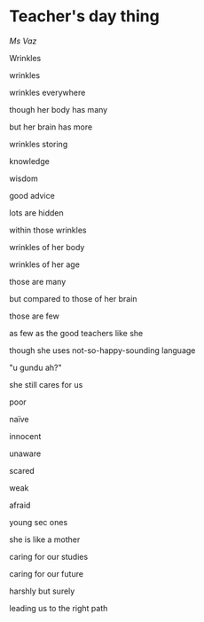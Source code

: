 # Teacher's day thing
_*Ms Vaz*_
⠀
⠀

Wrinkles

wrinkles

wrinkles everywhere

though her body has many

but her brain has more

wrinkles storing

knowledge

wisdom

good advice

lots are hidden

within those wrinkles
⠀
⠀

wrinkles of her body

wrinkles of her age

those are many

but compared to those of her brain

those are few

as few as the good teachers like she
⠀
⠀

though she uses not-so-happy-sounding language

"u gundu ah?"

she still cares for us

poor 

naïve

innocent

unaware

scared

weak

afraid

young sec ones

she is like a mother

caring for our studies

caring for our future

harshly but surely

leading us to the right path
